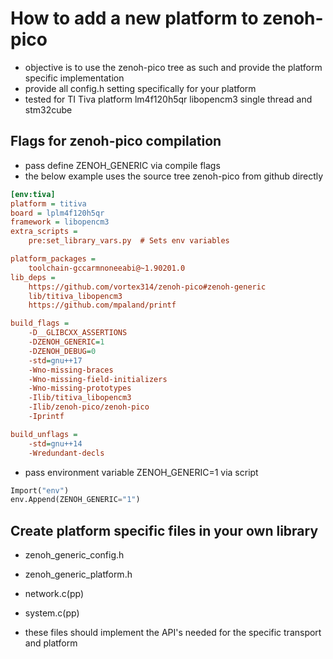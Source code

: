 # How to add a new platform to zenoh-pico 
- objective is to use the zenoh-pico tree as such and provide the platform specific implementation
- provide all config.h setting specifically for your platform
- tested for TI Tiva platform lm4f120h5qr libopencm3 single thread and stm32cube

## Flags for zenoh-pico compilation
- pass define ZENOH_GENERIC via compile flags
- the below example uses the source tree zenoh-pico from github directly
```ini
[env:tiva]
platform = titiva
board = lplm4f120h5qr
framework = libopencm3
extra_scripts =
    pre:set_library_vars.py  # Sets env variables

platform_packages =
  	toolchain-gccarmnoneeabi@~1.90201.0
lib_deps = 
	https://github.com/vortex314/zenoh-pico#zenoh-generic
	lib/titiva_libopencm3
	https://github.com/mpaland/printf

build_flags = 
	-D__GLIBCXX_ASSERTIONS
	-DZENOH_GENERIC=1
	-DZENOH_DEBUG=0
	-std=gnu++17
	-Wno-missing-braces
	-Wno-missing-field-initializers
	-Wno-missing-prototypes
	-Ilib/titiva_libopencm3
	-Ilib/zenoh-pico/zenoh-pico
	-Iprintf

build_unflags = 
	-std=gnu++14
	-Wredundant-decls
```

- pass environment variable ZENOH_GENERIC=1 via script
```python
Import("env")
env.Append(ZENOH_GENERIC="1")
```

## Create platform specific files in your own library 
- zenoh_generic_config.h
- zenoh_generic_platform.h
- network.c(pp)
- system.c(pp)

- these files should implement the API's needed for the specific transport and platform


